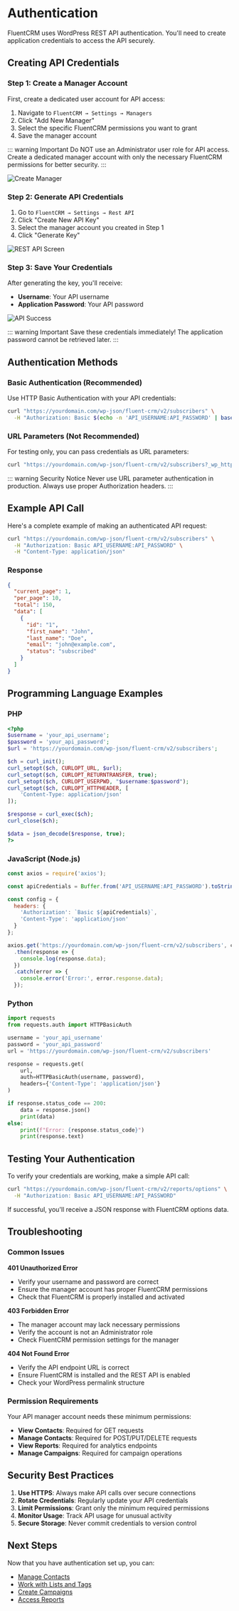 # Authentication

FluentCRM uses WordPress REST API authentication. You'll need to create application credentials to access the API securely.

## Creating API Credentials

### Step 1: Create a Manager Account

First, create a dedicated user account for API access:

1. Navigate to `FluentCRM → Settings → Managers`
2. Click "Add New Manager" 
3. Select the specific FluentCRM permissions you want to grant
4. Save the manager account

::: warning Important
Do NOT use an Administrator user role for API access. Create a dedicated manager account with only the necessary FluentCRM permissions for better security.
:::

![Create Manager](https://rest-api.fluentcrm.com/images/create_manager-8a396fc8.png)

### Step 2: Generate API Credentials

1. Go to `FluentCRM → Settings → Rest API`
2. Click "Create New API Key"
3. Select the manager account you created in Step 1
4. Click "Generate Key"

![REST API Screen](https://rest-api.fluentcrm.com/images/rest_api_screen-9887ffeb.png)

### Step 3: Save Your Credentials

After generating the key, you'll receive:
- **Username**: Your API username  
- **Application Password**: Your API password

![API Success](https://rest-api.fluentcrm.com/images/rest_api_success_keys-1d59b207.png)

::: warning Important
Save these credentials immediately! The application password cannot be retrieved later.
:::

## Authentication Methods

### Basic Authentication (Recommended)

Use HTTP Basic Authentication with your API credentials:

```bash
curl "https://yourdomain.com/wp-json/fluent-crm/v2/subscribers" \
  -H "Authorization: Basic $(echo -n 'API_USERNAME:API_PASSWORD' | base64)"
```

### URL Parameters (Not Recommended)

For testing only, you can pass credentials as URL parameters:

```bash
curl "https://yourdomain.com/wp-json/fluent-crm/v2/subscribers?_wp_http_referer=API_USERNAME:API_PASSWORD"
```

::: warning Security Notice
Never use URL parameter authentication in production. Always use proper Authorization headers.
:::

## Example API Call

Here's a complete example of making an authenticated API request:

```bash
curl "https://yourdomain.com/wp-json/fluent-crm/v2/subscribers" \
  -H "Authorization: Basic API_USERNAME:API_PASSWORD" \
  -H "Content-Type: application/json"
```

### Response

```json
{
  "current_page": 1,
  "per_page": 10,
  "total": 150,
  "data": [
    {
      "id": "1",
      "first_name": "John",
      "last_name": "Doe", 
      "email": "john@example.com",
      "status": "subscribed"
    }
  ]
}
```

## Programming Language Examples

### PHP

```php
<?php
$username = 'your_api_username';
$password = 'your_api_password';
$url = 'https://yourdomain.com/wp-json/fluent-crm/v2/subscribers';

$ch = curl_init();
curl_setopt($ch, CURLOPT_URL, $url);
curl_setopt($ch, CURLOPT_RETURNTRANSFER, true);
curl_setopt($ch, CURLOPT_USERPWD, "$username:$password");
curl_setopt($ch, CURLOPT_HTTPHEADER, [
    'Content-Type: application/json'
]);

$response = curl_exec($ch);
curl_close($ch);

$data = json_decode($response, true);
?>
```

### JavaScript (Node.js)

```javascript
const axios = require('axios');

const apiCredentials = Buffer.from('API_USERNAME:API_PASSWORD').toString('base64');

const config = {
  headers: {
    'Authorization': `Basic ${apiCredentials}`,
    'Content-Type': 'application/json'
  }
};

axios.get('https://yourdomain.com/wp-json/fluent-crm/v2/subscribers', config)
  .then(response => {
    console.log(response.data);
  })
  .catch(error => {
    console.error('Error:', error.response.data);
  });
```

### Python

```python
import requests
from requests.auth import HTTPBasicAuth

username = 'your_api_username'
password = 'your_api_password'
url = 'https://yourdomain.com/wp-json/fluent-crm/v2/subscribers'

response = requests.get(
    url,
    auth=HTTPBasicAuth(username, password),
    headers={'Content-Type': 'application/json'}
)

if response.status_code == 200:
    data = response.json()
    print(data)
else:
    print(f"Error: {response.status_code}")
    print(response.text)
```

## Testing Your Authentication

To verify your credentials are working, make a simple API call:

```bash
curl "https://yourdomain.com/wp-json/fluent-crm/v2/reports/options" \
  -H "Authorization: Basic API_USERNAME:API_PASSWORD"
```

If successful, you'll receive a JSON response with FluentCRM options data.

## Troubleshooting

### Common Issues

**401 Unauthorized Error**
- Verify your username and password are correct
- Ensure the manager account has proper FluentCRM permissions
- Check that FluentCRM is properly installed and activated

**403 Forbidden Error**  
- The manager account may lack necessary permissions
- Verify the account is not an Administrator role
- Check FluentCRM permission settings for the manager

**404 Not Found Error**
- Verify the API endpoint URL is correct
- Ensure FluentCRM is installed and the REST API is enabled
- Check your WordPress permalink structure

### Permission Requirements

Your API manager account needs these minimum permissions:
- **View Contacts**: Required for GET requests
- **Manage Contacts**: Required for POST/PUT/DELETE requests  
- **View Reports**: Required for analytics endpoints
- **Manage Campaigns**: Required for campaign operations

## Security Best Practices

1. **Use HTTPS**: Always make API calls over secure connections
2. **Rotate Credentials**: Regularly update your API credentials
3. **Limit Permissions**: Grant only the minimum required permissions
4. **Monitor Usage**: Track API usage for unusual activity
5. **Secure Storage**: Never commit credentials to version control

## Next Steps

Now that you have authentication set up, you can:
- [Manage Contacts](/rest-api/contacts)
- [Work with Lists and Tags](/rest-api/lists)
- [Create Campaigns](/rest-api/campaigns)
- [Access Reports](/rest-api/reports)
